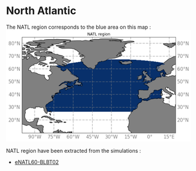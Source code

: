 # North Atlantic

The NATL region corresponds to the blue area on this map :
![NATL map](https://github.com/AurelieAlbert/extractions/blob/main/regions/notebooks-maps/region_NATL.png)

NATL region have been extracted from the simulations :
  - [eNATL60-BLBT02](https://github.com/AurelieAlbert/extractions/blob/main/regions/NATL-eNATL60-BLBT02.md)
